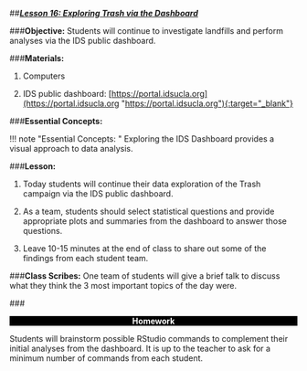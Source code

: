 ##***<u>Lesson 16: Exploring Trash via the Dashboard</u>***

###**Objective:**
Students will continue to investigate landfills and perform analyses via the IDS public dashboard.

###**Materials:**
1. Computers

2. IDS public dashboard: [https://portal.idsucla.org](https://portal.idsucla.org "https://portal.idsucla.org"){:target="_blank"}

###**Essential Concepts:**

!!! note "Essential Concepts: " 
    Exploring the IDS Dashboard provides a visual approach to data analysis.

###**Lesson:**
1. Today students will continue their data exploration of the Trash campaign via the IDS public dashboard.

2. As a team, students should select statistical questions and provide appropriate plots and
summaries from the dashboard to answer those questions.

3. Leave 10-15 minutes at the end of class to share out some of the findings from each student
team.

###**Class Scribes:**
One team of students will give a brief talk to discuss what they think the 3 most important topics of the day were.

###<p style="background: black; color: white; text-align: center;">**Homework**</p>
Students will brainstorm possible RStudio commands to complement their initial analyses from the dashboard. It is up to the teacher to ask for a minimum number of commands from each student.